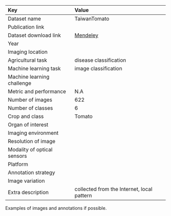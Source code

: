 
| Key                         | Value                                                       |
|:----------------------------|:------------------------------------------------------------|
| Dataset name                | TaiwanTomato                                                |
| Publication link            |                                                             |
| Dataset download link       | [Mendeley](https://data.mendeley.com/datasets/ngdgg79rzb/1) |
| Year                        |                                                             |
| Imaging location            |                                                             |
| Agricultural task           | disease classification                                      |
| Machine learning task       | image classification                                        |
| Machine learning challenge  |                                                             |
| Metric and performance      | N.A                                                         |
| Number of images            | 622                                                         |
| Number of classes           | 6                                                           |
| Crop and class              | Tomato                                                      |
| Organ of interest           |                                                             |
| Imaging environment         |                                                             |
| Resolution of image         |                                                             |
| Modality of optical sensors |                                                             |
| Platform                    |                                                             |
| Annotation strategy         |                                                             |
| Image variation             |                                                             |
| Extra description           | collected from the Internet, local pattern                  |


Examples of images and annotations if possible.
